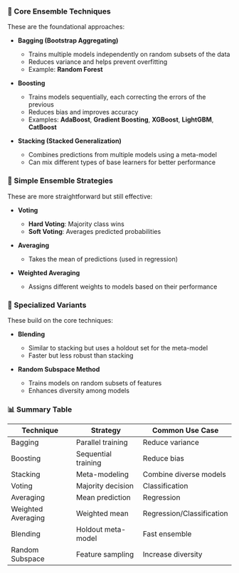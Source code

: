 ### 🎯 Core Ensemble Techniques

These are the foundational approaches:

- **Bagging (Bootstrap Aggregating)**
    
    - Trains multiple models independently on random subsets of the data
    - Reduces variance and helps prevent overfitting
    - Example: **Random Forest**
- **Boosting**
    
    - Trains models sequentially, each correcting the errors of the previous
    - Reduces bias and improves accuracy
    - Examples: **AdaBoost**, **Gradient Boosting**, **XGBoost**, **LightGBM**, **CatBoost**
- **Stacking (Stacked Generalization)**
    
    - Combines predictions from multiple models using a meta-model
    - Can mix different types of base learners for better performance

### 🧠 Simple Ensemble Strategies

These are more straightforward but still effective:

- **Voting**
    
    - **Hard Voting**: Majority class wins
    - **Soft Voting**: Averages predicted probabilities
- **Averaging**
    
    - Takes the mean of predictions (used in regression)
- **Weighted Averaging**
    
    - Assigns different weights to models based on their performance

### 🧪 Specialized Variants

These build on the core techniques:

- **Blending**
    
    - Similar to stacking but uses a holdout set for the meta-model
    - Faster but less robust than stacking
- **Random Subspace Method**
    
    - Trains models on random subsets of features
    - Enhances diversity among models

### 📊 Summary Table

|Technique|Strategy|Common Use Case|
|---|---|---|
|Bagging|Parallel training|Reduce variance|
|Boosting|Sequential training|Reduce bias|
|Stacking|Meta-modeling|Combine diverse models|
|Voting|Majority decision|Classification|
|Averaging|Mean prediction|Regression|
|Weighted Averaging|Weighted mean|Regression/Classification|
|Blending|Holdout meta-model|Fast ensemble|
|Random Subspace|Feature sampling|Increase diversity|
